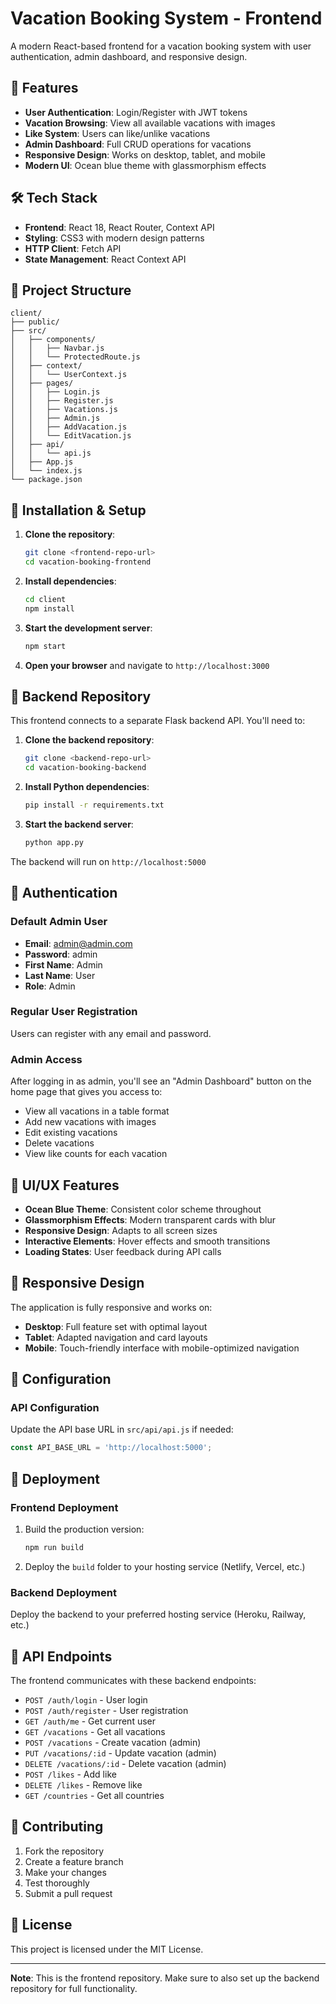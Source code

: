# Vacation Booking System - Frontend

A modern React-based frontend for a vacation booking system with user authentication, admin dashboard, and responsive design.

## 🚀 Features

- **User Authentication**: Login/Register with JWT tokens
- **Vacation Browsing**: View all available vacations with images
- **Like System**: Users can like/unlike vacations
- **Admin Dashboard**: Full CRUD operations for vacations
- **Responsive Design**: Works on desktop, tablet, and mobile
- **Modern UI**: Ocean blue theme with glassmorphism effects

## 🛠️ Tech Stack

- **Frontend**: React 18, React Router, Context API
- **Styling**: CSS3 with modern design patterns
- **HTTP Client**: Fetch API
- **State Management**: React Context API

## 📁 Project Structure

```
client/
├── public/
├── src/
│   ├── components/
│   │   ├── Navbar.js
│   │   └── ProtectedRoute.js
│   ├── context/
│   │   └── UserContext.js
│   ├── pages/
│   │   ├── Login.js
│   │   ├── Register.js
│   │   ├── Vacations.js
│   │   ├── Admin.js
│   │   ├── AddVacation.js
│   │   └── EditVacation.js
│   ├── api/
│   │   └── api.js
│   ├── App.js
│   └── index.js
└── package.json
```

## 🚀 Installation & Setup

1. **Clone the repository**:
   ```bash
   git clone <frontend-repo-url>
   cd vacation-booking-frontend
   ```

2. **Install dependencies**:
   ```bash
   cd client
   npm install
   ```

3. **Start the development server**:
   ```bash
   npm start
   ```

4. **Open your browser** and navigate to `http://localhost:3000`

## 🔗 Backend Repository

This frontend connects to a separate Flask backend API. You'll need to:

1. **Clone the backend repository**:
   ```bash
   git clone <backend-repo-url>
   cd vacation-booking-backend
   ```

2. **Install Python dependencies**:
   ```bash
   pip install -r requirements.txt
   ```

3. **Start the backend server**:
   ```bash
   python app.py
   ```

The backend will run on `http://localhost:5000`

## 👤 Authentication

### Default Admin User
- **Email**: admin@admin.com
- **Password**: admin
- **First Name**: Admin
- **Last Name**: User
- **Role**: Admin

### Regular User Registration
Users can register with any email and password.

### Admin Access
After logging in as admin, you'll see an "Admin Dashboard" button on the home page that gives you access to:
- View all vacations in a table format
- Add new vacations with images
- Edit existing vacations
- Delete vacations
- View like counts for each vacation

## 🎨 UI/UX Features

- **Ocean Blue Theme**: Consistent color scheme throughout
- **Glassmorphism Effects**: Modern transparent cards with blur
- **Responsive Design**: Adapts to all screen sizes
- **Interactive Elements**: Hover effects and smooth transitions
- **Loading States**: User feedback during API calls

## 📱 Responsive Design

The application is fully responsive and works on:
- **Desktop**: Full feature set with optimal layout
- **Tablet**: Adapted navigation and card layouts
- **Mobile**: Touch-friendly interface with mobile-optimized navigation

## 🔧 Configuration

### API Configuration
Update the API base URL in `src/api/api.js` if needed:
```javascript
const API_BASE_URL = 'http://localhost:5000';
```

## 🚀 Deployment

### Frontend Deployment
1. Build the production version:
   ```bash
   npm run build
   ```

2. Deploy the `build` folder to your hosting service (Netlify, Vercel, etc.)

### Backend Deployment
Deploy the backend to your preferred hosting service (Heroku, Railway, etc.)

## 📝 API Endpoints

The frontend communicates with these backend endpoints:

- `POST /auth/login` - User login
- `POST /auth/register` - User registration
- `GET /auth/me` - Get current user
- `GET /vacations` - Get all vacations
- `POST /vacations` - Create vacation (admin)
- `PUT /vacations/:id` - Update vacation (admin)
- `DELETE /vacations/:id` - Delete vacation (admin)
- `POST /likes` - Add like
- `DELETE /likes` - Remove like
- `GET /countries` - Get all countries

## 🤝 Contributing

1. Fork the repository
2. Create a feature branch
3. Make your changes
4. Test thoroughly
5. Submit a pull request

## 📄 License

This project is licensed under the MIT License.

---

**Note**: This is the frontend repository. Make sure to also set up the backend repository for full functionality.
